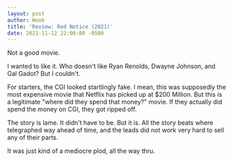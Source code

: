 ```yaml
---
layout: post
author: Wook
title: 'Review: Red Notice (2021)'
date: 2021-11-12 22:00:00 -0500
---
```


Not a good movie.

I wanted to like it.  Who doesn't like Ryan Renolds, Dwayne Johnson, and Gal Gadot?  But I couldn't.

For starters, the CGI looked startlingly fake.  I mean, this was supposedly the most expensive movie that Netflix has picked up at $200 Million.  But this is a legitimate "where did they spend that money?" movie.  If they actually did spend the money on CGI, they got ripped off.

The story is lame.  It didn't have to be.  But it is.  All the story beats where telegraphed way ahead of time, and the leads did not work very hard to sell any of their parts.

It was just kind of a mediocre plod, all the way thru.